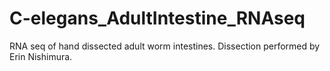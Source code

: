# C-elegans_AdultIntestine_RNAseq
RNA seq of hand dissected adult worm intestines. Dissection performed by Erin Nishimura. 
